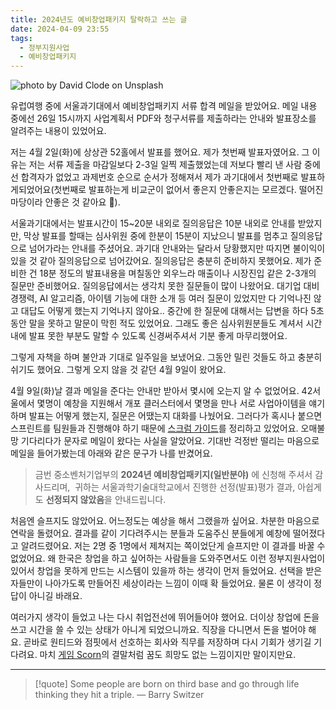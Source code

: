 ```yaml
---
title: 2024년도 예비창업패키지 탈락하고 쓰는 글
date: 2024-04-09 23:55
tags:
  - 정부지원사업
  - 예비창업패키지
---
```


![photo by David Clode on Unsplash](https://images.unsplash.com/photo-1711075781376-bc5107736730?crop=entropy&cs=srgb&fm=jpg&ixid=M3wzNjM5Nzd8MHwxfHJhbmRvbXx8fHx8fHx8fDE3MTI2NzQ1MjJ8&ixlib=rb-4.0.3&q=85&w=768&h=432)

유럽여행 중에 서울과기대에서 예비창업패키지 서류 합격 메일을 받았어요. 메일 내용 중에선 26일 15시까지 사업계획서 PDF와 청구서류를 제출하라는 안내와 발표장소를 알려주는 내용이 있었어요.

저는 4월 2일(화)에 상상관 52홀에서 발표를 했어요. 제가 첫번째 발표자였어요. 그 이유는 저는 서류 제출을 마감일보다 2-3일 일찍 제출했었는데 저보다 빨리 낸 사람 중에선 합격자가 없었고 과제번호 순으로 순서가 정해져서 제가 과기대에서 첫번째로 발표하게되었어요(첫번째로 발표하는게 비교군이 없어서 좋은지 안좋은지는 모르겠다. 떨어진 마당이라 안좋은 것 같아요 🥲).

서울과기대에서는 발표시간이 15~20분 내외로 질의응답은 10분 내외로 안내를 받았지만, 막상 발표를 할때는 심사위원 중에 한분이 15분이 지났으니 발표를 멈추고 질의응답으로 넘어가라는 안내를 주셨어요. 과기대 안내와는 달라서 당황했지만 따지면 불이익이 있을 것 같아 질의응답으로 넘어갔어요. 질의응답은 충분히 준비하지 못했어요. 제가 준비한 건 18분 정도의 발표내용을 며칠동안 외우느라 매출이나 시장진입 같은 2-3개의 질문만 준비했어요. 질의응답에서는 생각치 못한 질문들이 많이 나왔어요. 대기업 대비 경쟁력, AI 알고리즘, 아이템 기능에 대한 소개 등 여러 질문이 있었지만 다 기억나진 않고 대답도 어떻게 했는지 기억나지 않아요.. 중간에 한 질문에 대해서는 답변을 하다 5초동안 말을 못하고 말문이 막힌 적도 있었어요. 그래도 좋은 심사위원분들도 계셔서 시간내에 발표 못한 부분도 말할 수 있도록 신경써주셔서 기분 좋게 마무리했어요.

그렇게 자책을 하며 불안과 기대로 일주일을 보냈어요. 그동안 밀린 것들도 하고 충분히 쉬기도 했어요. 그렇게 오지 않을 것 같던 4월 9일이 왔어요.

4월 9일(화)날 결과 메일을 준다는 안내만 받아서 몇시에 오는지 알 수 없었어요. 42서울에서 몇명이 예창을 지원해서 개포 클러스터에서 몇명을 만나 서로 사업아이템을 얘기하며 발표는 어떻게 했는지, 질문은 어땠는지 대화를 나눴어요. 그러다가 혹시나 붙으면 스프린트를 팀원들과 진행해야 하기 때문에 [스크럼 가이드](https://scrumguides.org/docs/scrumguide/v2020/2020-Scrum-Guide-Korean.pdf)를 정리하고 있었어요. 오매불망 기다리다가 문자로 메일이 왔다는 사실을 알았어요. 기대반 걱정반 떨리는 마음으로 메일을 들어가봤는데 아래와 같은 문구가 나를 반겼어요.

>금번 중소벤처기업부의 **2024년 예비창업패키지(일반분야)** 에 신청해 주셔서 감사드리며, 
>귀하는 서울과학기술대학교에서 진행한 선정(발표)평가 결과, 아쉽게도 **선정되지 않았음**을 안내드립니다.

처음엔 슬프지도 않았어요. 어느정도는 예상을 해서 그랬을까 싶어요.
차분한 마음으로 연락을 돌렸어요. 결과를 같이 기다려주시는 분들과 도움주신 분들에게 예창에 떨어졌다고 알려드렸어요. 저는 2명 중 1명에서 제쳐지는 쪽이었단게 슬프지만 이 결과를 바꿀 수 없었어요. 왜 한국은 창업을 하고 싶어하는 사람들을 도와주면서도 이런 정부지원사업이 있어서 창업을 못하게 만드는 시스템이 있을까 하는 생각이 먼저 들었어요. 선택을 받은 자들만이 나아가도록 만들어진 세상이라는 느낌이 이때 확 들었어요. 물론 이 생각이 정답이 아니길 바래요.

여러가지 생각이 들었고 나는 다시 취업전선에 뛰어들어야 했어요. 더이상 창업에 돈을 쓰고 시간을 쓸 수 있는 상태가 아니게 되었으니까요. 직장을 다니면서 돈을 벌어야 해요. 곧바로 원티드와 점핏에서 선호하는 회사와 직무를 저장하며 다시 기회가 생기길 기다려요. 마치 [게임 Scorn](https://store.steampowered.com/app/698670/Scorn/)의 결말처럼 꿈도 희망도 없는 느낌이지만 말이지만요.

---

> [!quote] Some people are born on third base and go through life thinking they hit a triple.
> — Barry Switzer